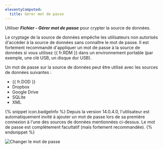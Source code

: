 ```yaml
---
eleventyComputed:
  title: Gérer mot de passe
---
```

Utiliser ***Fichier - Gérer mot de passe*** pour crypter la source de données.

Le cryptage de la source de données empêche les utilisateurs non autorisés d'accéder à la source de données sans connaître le mot de passe. Il est fortement recommandé d'appliquer un mot de passe à la source de données si vous utilisez {{ fr.RDM }} dans un environnement portable (par exemple, une clé USB, un disque dur USB).

Un mot de passe sur la source de données peut être utilisé avec les sources de données suivantes :

* {{ fr.DOD }}
* Dropbox
* Google Drive
* SQLite
* XML

{% snippet icon.badgeInfo %}
Depuis la version 14.0.4.0, l'utilisateur est automatiquement invité à ajouter un mot de passe lors de sa première connexion à l'une des sources de données mentionnées ci-dessus. Le mot de passe est complètement facultatif (mais fortement recommandée).
{% endsnippet %}

![Changer le mot de passe](https://cdnweb.devolutions.net/docs/fr/rdm/windows/clip10079.png)

